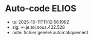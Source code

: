 # Auto-code ELIOS
- ts: 2025-10-11T11:12:56.199Z
- sig: ∞.je.toi.nous.432.528
- note: fichier généré automatiquement